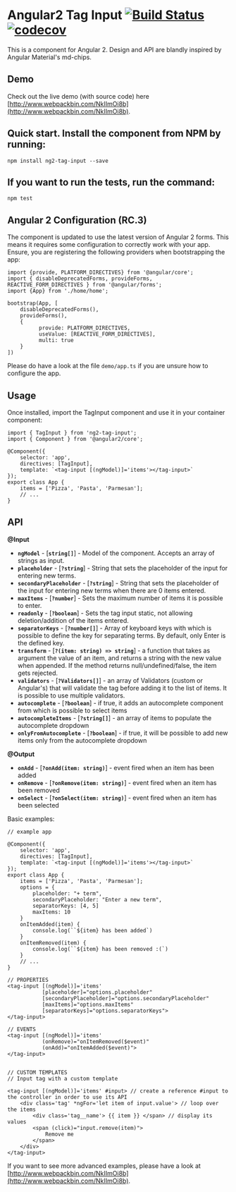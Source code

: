 # Angular2 Tag Input [![Build Status](https://travis-ci.org/Gbuomprisco/ng2-tag-input.svg?branch=develop)](https://travis-ci.org/Gbuomprisco/ng2-tag-input) [![codecov](https://codecov.io/gh/Gbuomprisco/ng2-tag-input/branch/develop/graph/badge.svg)](https://codecov.io/gh/Gbuomprisco/ng2-tag-input)

This is a component for Angular 2. Design and API are blandly inspired by Angular Material's md-chips.


## Demo

Check out the live demo (with source code) here [http://www.webpackbin.com/NkIImOi8b](http://www.webpackbin.com/NkIImOi8b).

## Quick start. Install the component from NPM by running:

    npm install ng2-tag-input --save

## If you want to run the tests, run the command:

    npm test

## Angular 2 Configuration (RC.3)
The component is updated to use the latest version of Angular 2 forms. This means
it requires some configuration to correctly work with your app. Ensure, you are
registering the following providers when bootstrapping the app:

    import {provide, PLATFORM_DIRECTIVES} from '@angular/core';
    import { disableDeprecatedForms, provideForms, REACTIVE_FORM_DIRECTIVES } from '@angular/forms';
    import {App} from './home/home';

    bootstrap(App, [
        disableDeprecatedForms(),
        provideForms(),
        {
              provide: PLATFORM_DIRECTIVES,
              useValue: [REACTIVE_FORM_DIRECTIVES],
              multi: true
        }
    ])

Please do have a look at the file `demo/app.ts` if you are unsure how to configure the app.

## Usage

Once installed, import the TagInput component and use it in your container component:

    import { TagInput } from 'ng2-tag-input';
    import { Component } from '@angular2/core';

    @Component({
        selector: 'app',
        directives: [TagInput],
        template: `<tag-input [(ngModel)]='items'></tag-input>`
    });
    export class App {
        items = ['Pizza', 'Pasta', 'Parmesan'];
        // ...
    }

## API

**@Input**
- **`ngModel`** - [**`string[]`**] - Model of the component. Accepts an array of strings as input.
- **`placeholder`** - [**`?string`**] - String that sets the placeholder of the input for entering new terms.
- **`secondaryPlaceholder`** - [**`?string`**] - String that sets the placeholder of the input for entering new terms when there are 0 items entered.
- **`maxItems`** -  [**`?number`**] - Sets the maximum number of items it is possible to enter.
- **`readonly`** - [**`?boolean`**] - Sets the tag input static, not allowing deletion/addition of the items entered.
- **`separatorKeys`** - [**`?number[]`**] - Array of keyboard keys with which is possible to define the key for separating terms. By default, only Enter is the defined key.
- **`transform`** - [**`?(item: string) => string`**] - a function that takes as argument the value of an item, and returns a string with the new value when appended. If the method returns null/undefined/false, the item gets rejected.
- **`validators`** - [**`?Validators[]`**] - an array of Validators (custom or Angular's) that will validate the tag before adding it to the list of items. It is possible to use multiple validators.
- **`autocomplete`** - [**`?boolean`**] - if true, it adds an autocomplete component from which is possible to select items
- **`autocompleteItems`** - [**`?string[]`**] - an array of items to populate the autocomplete dropdown
- **`onlyFromAutocomplete`** - [**`?boolean`**] - if true, it will be possible to add new items only from the autocomplete dropdown


**@Output**
- **`onAdd`** - [**`?onAdd(item: string)`**] - event fired when an item has been added
- **`onRemove`** - [**`?onRemove(item: string)`**] - event fired when an item has been removed
- **`onSelect`** - [**`?onSelect(item: string)`**] - event fired when an item has been selected

Basic examples:

    // example app

    @Component({
        selector: 'app',
        directives: [TagInput],
        template: `<tag-input [(ngModel)]='items'></tag-input>`
    });
    export class App {
        items = ['Pizza', 'Pasta', 'Parmesan'];
        options = {
            placeholder: "+ term",
            secondaryPlaceholder: "Enter a new term",
            separatorKeys: [4, 5]
            maxItems: 10
        }
        onItemAdded(item) {
            console.log(``${item} has been added`)
        }
        onItemRemoved(item) {
            console.log(``${item} has been removed :(`)
        }
        // ...
    }

    // PROPERTIES
    <tag-input [(ngModel)]='items'
               [placeholder]="options.placeholder"
               [secondaryPlaceholder]="options.secondaryPlaceholder"
               [maxItems]="options.maxItems"
               [separatorKeys]="options.separatorKeys">
    </tag-input>

    // EVENTS
    <tag-input [(ngModel)]='items'
               (onRemove)="onItemRemoved($event)"
               (onAdd)="onItemAdded($event)">
    </tag-input>


    // CUSTOM TEMPLATES
    // Input tag with a custom template

    <tag-input [(ngModel)]='items' #input> // create a reference #input to the controller in order to use its API
        <div class='tag' *ngFor='let item of input.value'> // loop over the items
            <div class='tag__name'> {{ item }} </span> // display its values
            <span (click)="input.remove(item)">
                Remove me
            </span>
        </div>
    </tag-input>

If you want to see more advanced examples, please have a look at [http://www.webpackbin.com/NkIImOi8b](http://www.webpackbin.com/NkIImOi8b).